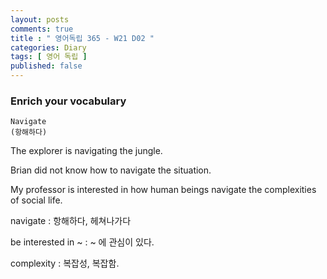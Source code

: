 ```yaml
---
layout: posts
comments: true
title : " 영어독립 365 - W21 D02 "
categories: Diary
tags: [ 영어 독립 ]
published: false
---
```


### Enrich your vocabulary

```
Navigate
(항해하다)
```

The explorer is navigating the jungle.

Brian did not know how to navigate the situation.

My professor is interested in how human beings navigate the complexities of social life.

navigate
 : 항해하다, 헤쳐나가다

be interested in ~
 : ~ 에 관심이 있다.

complexity
 : 복잡성, 복잡함.
